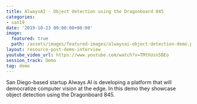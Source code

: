 ```yaml
---
title: AlwaysAI - Object detection using the Dragonboard 845
categories:
- san19
date: '2019-10-23 09:00:00+00:00'
image:
  featured: true
  path: /assets/images/featured-images/alwaysai-object-detection-demo.png
layout: resource-post-demo-interview
youtube_video_url: https://www.youtube.com/watch?v=TMthUsn5BEo
session_track: Demo
tag: demo
---
```

San Diego-based startup Always AI is developing a platform that will democratize computer vision at the edge. In this demo they showcase object detection using the Dragonboard 845.
